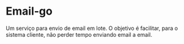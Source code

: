 # Email-go
 
Um serviço para envio de email em lote. O objetivo é facilitar, para o sistema cliente, não perder tempo enviando email a email.